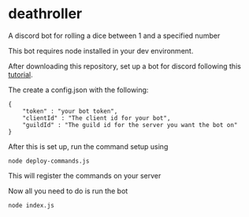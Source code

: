 # deathroller
A discord bot for rolling a dice between 1 and a specified number

This bot requires node installed in your dev environment.

After downloading this repository, set up a bot for discord following this [tutorial](https://discordjs.guide/preparations/setting-up-a-bot-application.html).

The create a config.json with the following:

    {
        "token" : "your bot token",
        "clientId" : "The client id for your bot",
        "guildId" : "The guild id for the server you want the bot on"
    }
    
After this is set up, run the command setup using

`node deploy-commands.js`
    
This will register the commands on your server

Now all you need to do is run the bot
    
`node index.js`

